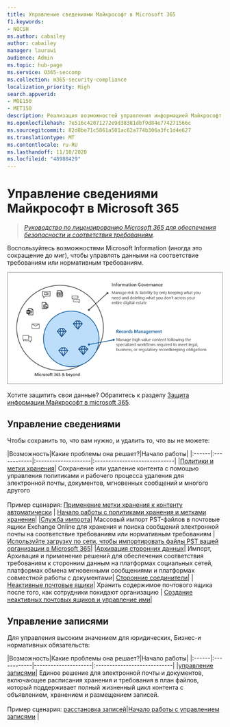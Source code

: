 ```yaml
---
title: Управление сведениями Майкрософт в Microsoft 365
f1.keywords:
- NOCSH
ms.author: cabailey
author: cabailey
manager: laurawi
audience: Admin
ms.topic: hub-page
ms.service: O365-seccomp
ms.collection: m365-security-compliance
localization_priority: High
search.appverid:
- MOE150
- MET150
description: Реализация возможностей управления информацией Майкрософт в Microsoft 365 для управления данными на соответствие требованиям или нормативным требованиям.
ms.openlocfilehash: 7e516c42071272e9d38381dbf9d84e774271566c
ms.sourcegitcommit: 82d8be71c5861a501ac62a774b306a3fc1d4e627
ms.translationtype: MT
ms.contentlocale: ru-RU
ms.lasthandoff: 11/10/2020
ms.locfileid: "48988429"
---
```

# <a name="microsoft-information-governance-in-microsoft-365"></a>Управление сведениями Майкрософт в Microsoft 365

>*[Руководство по лицензированию Microsoft 365 для обеспечения безопасности и соответствия требованиям](https://aka.ms/ComplianceSD).*

Воспользуйтесь возможностями Microsoft Information (иногда это сокращение до миг), чтобы управлять данными на соответствие требованиям или нормативным требованиям.

![Управление управлением данными и управлением записями](../media/information-governance-records-management.png)

Хотите защитить свои данные? Обратитесь к разделу [Защита информации Майкрософт в microsoft 365](information-protection.md).

## <a name="information-governance"></a>Управление сведениями

Чтобы сохранить то, что вам нужно, и удалить то, что вы не можете:
 
|Возможность|Какие проблемы она решает?|Начало работы|
|:------|:------------|:--------------------|:-----------------------------|
|[Политики и метки хранения](retention.md)| Сохранение или удаление контента с помощью управления политиками и рабочего процесса удаления для электронной почты, документов, мгновенных сообщений и многого другого <br /><br />Пример сценария: [Применение метки хранения к контенту автоматически](apply-retention-labels-automatically.md) | [Начало работы с политиками хранения и метками хранения](get-started-with-retention.md)|
|[Служба импорта](importing-pst-files-to-office-365.md)| Массовый импорт PST-файлов в почтовые ящики Exchange Online для хранения и поиска сообщений электронной почты на соответствие требованиям или нормативным требованиям | [Используйте загрузку по сети, чтобы импортировать файлы PST вашей организации в Microsoft 365](use-network-upload-to-import-pst-files.md)|
|[Архивация сторонних данных](archiving-third-party-data.md)| Импорт, Архивация и применение решений для обеспечения соответствия требованиям к сторонним данным на платформах социальных сетей, платформах обмена мгновенными сообщениями и платформах совместной работы с документами| [Сторонние соединители](archiving-third-party-data.md#third-party-data-connectors)|
|[Неактивные почтовые ящики](inactive-mailboxes-in-office-365.md)| Хранить содержимое почтового ящика после того, как сотрудники покидают организацию | [Создание неактивных почтовых ящиков и управление ими](create-and-manage-inactive-mailboxes.md)|

## <a name="records-management"></a>Управление записями

Для управления высоким значением для юридических, Бизнес-и нормативных обязательств:

|Возможность|Какие проблемы она решает?|Начало работы|
|:------|:------------|---------------------|:----------------------------|
|[управление записями](records-management.md)| Единое решение для электронной почты и документов, включающее расписания хранения и требования в план файлов, который поддерживает полный жизненный цикл контента с объявлением, хранением и размещением записей. <br /><br />Пример сценария: [расстановка записей](disposition.md#disposition-of-records)|[Начало работы с управлением записями](get-started-with-records-management.md) |

